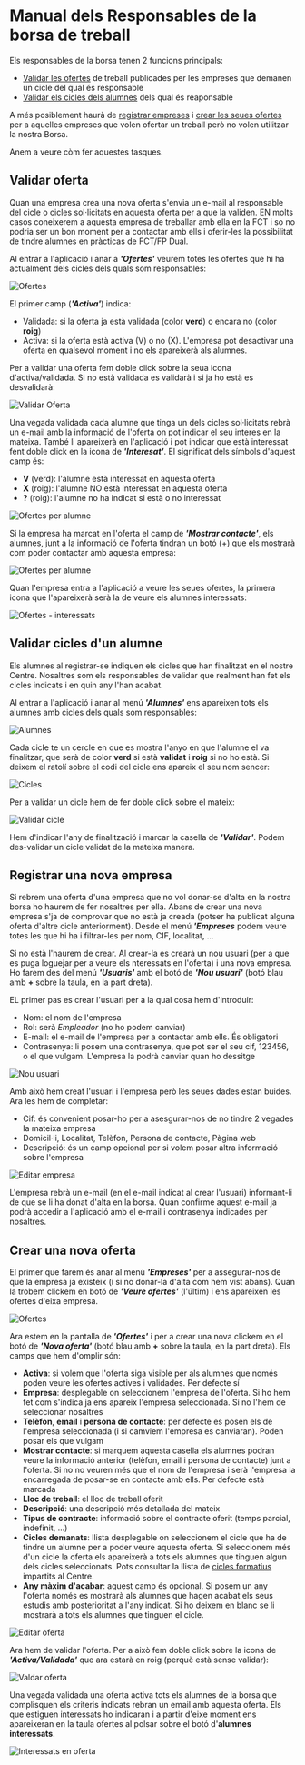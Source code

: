 # Manual dels Responsables de la borsa de treball
Els responsables de la borsa tenen 2 funcions principals:
- [Validar les ofertes](#validar-oferta) de treball publicades per les empreses que demanen un cicle del qual és responsable
- [Validar els cicles dels alumnes](#validar-cicles-dun-alumne) dels qual és reaponsable

A més posiblement haurà de [registrar empreses](#registrar-una-nova-empresa) i [crear les seues ofertes](#crear-una-nova-oferta) per a aquelles empreses que volen ofertar un treball però no volen utilitzar la nostra Borsa.

Anem a veure còm fer aquestes tasques.

## Validar oferta
Quan una empresa crea una nova oferta s'envia un e-mail al responsable del cicle o cicles sol·licitats en aquesta oferta per a que la validen. EN molts casos coneixerem a aquesta empresa de treballar amb ella en la FCT i so no podria ser un bon moment per a contactar amb ells i oferir-les la possibilitat de tindre alumnes en pràcticas de FCT/FP Dual.

Al entrar a l'aplicació i anar a **_'Ofertes'_** veurem totes les ofertes que hi ha actualment dels cicles dels quals som responsables:

![Ofertes](../img/ofertas.png)

El primer camp (**_'Activa'_**) indica:
- Validada: si la oferta ja està validada (color **verd**) o encara no (color **roig**)
- Activa: si la oferta està activa (V) o no (X). L'empresa pot desactivar una oferta en qualsevol moment i no els apareixerà als alumnes.

Per a validar una oferta fem doble click sobre la seua icona d'activa/validada. Si no està validada es validarà i si ja ho està es desvalidarà:

![Validar Oferta](../img/oferta-validar.png)

Una vegada validada cada alumne que tinga un dels cicles sol·licitats rebrà un e-mail amb la informació de l'oferta on pot indicar el seu interes en la mateixa. També li apareixerà en l'aplicació i pot indicar que està interessat fent doble click en la icona de **_'Interesat'_**. El significat dels símbols d'aquest camp és:
- **V** (verd): l'alumne està interessat en aquesta oferta
- **X** (roig): l'alumne NO està interessat en aquesta oferta
- **?** (roig): l'alumne no ha indicat si està o no interessat

![Ofertes per alumne](../img/ofertas-alumno.png)

Si la empresa ha marcat en l'oferta el camp de **_'Mostrar contacte'_**, els alumnes, junt a la informació de l'oferta tindran un botó (+) que els mostrarà com poder contactar amb aquesta empresa:

![Ofertes per alumne](../img/ofertas-alumno-mas.png)

Quan l'empresa entra a l'aplicació  a veure les seues ofertes, la primera icona que l'apareixerà serà la de veure els alumnes interessats:

![Ofertes - interessats](../img/ofertas-interesados.png)

## Validar cicles d'un alumne
Els alumnes al registrar-se indiquen els cicles que han finalitzat en el nostre Centre. Nosaltres som els responsables de validar que realment han fet els cicles indicats i en quin any l'han acabat.

Al entrar a l'aplicació i anar al menú **_'Alumnes'_** ens apareixen tots els alumnes amb cicles dels quals som responsables:

![Alumnes](../img/alumnos.png)

Cada cicle te un cercle en que es mostra l'anyo en que l'alumne el va finalitzar, que serà de color **verd** si està **validat** i **roig** si no ho està. Si deixem el ratolí sobre el codi del cicle ens apareix el seu nom sencer:

![Cicles](../img/ciclos.png)

Per a validar un cicle hem de fer doble click sobre el mateix:

![Validar cicle](../img/alumno-ciclo-validar.png)

Hem d'indicar l'any de finalització i marcar la casella de **_'Validar'_**. Podem des-validar un cicle validat de la mateixa manera.

## Registrar una nova empresa
Si rebrem una oferta d'una empresa que no vol donar-se d'alta en la nostra borsa ho haurem de fer nosaltres per ella. Abans de crear una nova empresa s'ja de comprovar que no està ja creada (potser ha publicat alguna oferta d'altre cicle anteriorment). Desde el menú **_'Empreses_** podem veure totes les que hi ha i filtrar-les per nom, CIF, localitat, ...

Si no està l'haurem de crear. Al crear-la es crearà un nou usuari (per a que es puga loguejar per a veure els nteressats en l'oferta) i una nova empresa. Ho farem des del menú **_'Usuaris'_** amb el botó de **_'Nou usuari'_** (botó blau amb **+** sobre la taula, en la part dreta).

EL primer pas es crear l'usuari per a la qual cosa hem d'introduir:
- Nom: el nom de l'empresa
- Rol: serà _Empleador_ (no ho podem canviar)
- E-mail: el e-mail de l'empresa per a contactar amb ells. És obligatori
- Contrasenya: li posem una contrasenya, que pot ser el seu cif, 123456, o el que vulgam. L'empresa la podrà canviar quan ho dessitge

![Nou usuari](../img/usuari-nou.png)

Amb això hem creat l'usuari i l'empresa però les seues dades estan buides. Ara les hem de completar:
- Cif: és convenient posar-ho per a asesgurar-nos de no tindre 2 vegades la mateixa empresa
- Domicil·li, Localitat, Telèfon, Persona de contacte, Pàgina web
- Descripció: és un camp opcional per si volem posar altra informació sobre l'empresa

![Editar empresa](../img/empresa-edit.png)

L'empresa rebrà un e-mail (en el e-mail indicat al crear l'usuari) informant-li de que se li ha donat d'alta en la borsa. Quan confirme aquest e-mail ja podrà accedir a l'aplicació amb el e-mail i contrasenya indicades per nosaltres.

## Crear una nova oferta
El primer que farem és anar al menú **_'Empreses'_** per a assegurar-nos de que la empresa ja existeix (i si no donar-la d'alta com hem vist abans). Quan la trobem clickem en botó de **_'Veure ofertes'_** (l'últim) i ens apareixen les ofertes d'eixa empresa.

![Ofertes](../img/ofertas.png)

Ara estem en la pantalla de **_'Ofertes'_** i per a crear una nova clickem en el botó de **_'Nova oferta'_** (botó blau amb **+** sobre la taula, en la part dreta). Els camps que hem d'omplir són:
- **Activa**: si volem que l'oferta siga visible per als alumnes que només poden veure les ofertes actives i validades. Per defecte sí
- **Empresa**: desplegable on seleccionem l'empresa de l'oferta. Si ho hem fet com s'indica ja ens apareix l'empresa seleccionada. Si no l'hem de seleccionar nosaltres
- **Telèfon**, **email** i **persona de contacte**: per defecte es posen els de l'empresa seleccionada (i si camviem l'empresa es canviaran). Poden posar els que vulgam
- **Mostrar contacte**: si marquem aquesta casella els alumnes podran veure la informació anterior (telèfon, email i persona de contacte) junt a l'oferta. Si no no veuren més que el nom de l'empresa i serà l'empresa la encarregada de posar-se en contacte amb ells. Per defecte està marcada
- **Lloc de treball**: el lloc de treball oferit
- **Descripció**: una descripció més detallada del mateix
- **Tipus de contracte**: informació sobre el contracte oferit (temps parcial, indefinit, ...)
- **Cicles demanats**: llista desplegable on seleccionem el cicle que ha de tindre un alumne per a poder veure aquesta oferta. Si seleccionem més d'un cicle la oferta els apareixerà a tots els alumnes que tinguen algun dels cicles seleccionats. Pots consultar la llista de [cicles formatius](../ciclos/lista.md) impartits al Centre.
- **Any màxim d'acabar**: aquest camp és opcional. Si posem un any l'oferta només es mostrarà als alumnes que hagen acabat els seus estudis amb posterioritat a l'any indicat. Si ho deixem en blanc se li mostrarà a tots els alumnes que tinguen el cicle.

![Editar oferta](../img/oferta-edit.png)

Ara hem de validar l'oferta. Per a això fem doble click sobre la icona de **_'Activa/Validada'_** que ara estarà en roig (perquè està sense validar):

![Valdar oferta](../img/oferta-validar.png)

Una vegada validada una oferta activa tots els alumnes de la borsa que complisquen els criteris indicats rebran un email amb aquesta oferta. Els que estiguen interessats ho indicaran i a partir d'eixe moment ens apareixeran en la taula ofertes al polsar sobre el botó d'**alumnes interessats**.

![Interessats en oferta](../img/ofertas-interesados.png)
